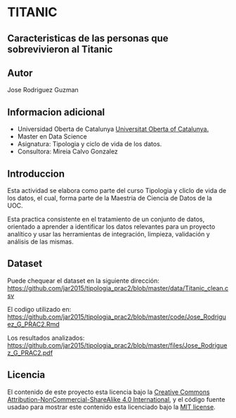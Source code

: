 # TITANIC

## Caracteristicas de las personas que sobrevivieron al Titanic

## Autor

Jose Rodriguez Guzman

## Informacion adicional

* Universidad Oberta de Catalunya [Universitat Oberta of Catalunya.](http://www.uoc.edu/portal/ca/index.html)
* Master en Data Science
* Asignatura: Tipologia y ciclo de vida de los datos.
* Consultora: Mireia Calvo Gonzalez

## Introduccion

Esta actividad se elabora como parte del curso Tipologia y cliclo de vida de los datos, el cual, forma parte de la Maestria de Ciencia de Datos de la UOC.

Esta practica consistente en el tratamiento de un conjunto de datos, orientado a aprender a identificar los datos relevantes para un proyecto analítico y usar las herramientas de integración, limpieza, validación y análisis de las mismas.

## Dataset

Puede chequear el dataset en la siguiente dirección: 
https://github.com/jar2015/tipologia_prac2/blob/master/data/Titanic_clean.csv

El codigo utilizado en:
https://github.com/jar2015/tipologia_prac2/blob/master/code/Jose_Rodriguez_G_PRAC2.Rmd

Los resultados analizados:
https://github.com/jar2015/tipologia_prac2/blob/master/files/Jose_Rodriguez_G_PRAC2.pdf

## Licencia

El contenido de este proyecto esta licencia bajo la [Creative Commons Attribution-NonCommercial-ShareAlike 4.0 International](https://creativecommons.org/licenses/by-nc-sa/4.0/), 
y el código fuente usadao para mostrar este contenido esta licenciado bajo la  [MIT license](http://opensource.org/licenses/mit-license.php).
